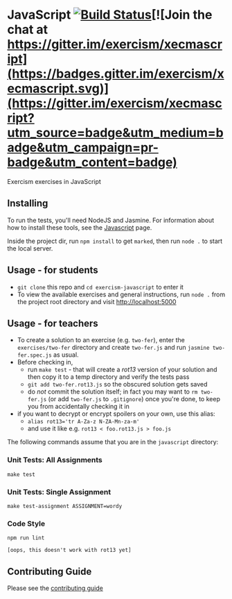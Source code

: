 # JavaScript [![Build Status](https://travis-ci.org/exercism/javascript.svg?branch=master)](https://travis-ci.org/exercism/javascript)[![Join the chat at https://gitter.im/exercism/xecmascript](https://badges.gitter.im/exercism/xecmascript.svg)](https://gitter.im/exercism/xecmascript?utm_source=badge&utm_medium=badge&utm_campaign=pr-badge&utm_content=badge)

Exercism exercises in JavaScript

## Installing

To run the tests, you'll need NodeJS and Jasmine. For information about how to install these tools, see the [Javascript](http://exercism.io/languages/javascript/about) page.

Inside the project dir, run `npm install` to get `marked`, then run `node .` to start the local server.

## Usage - for students

* `git clone` this repo and `cd exercism-javascript` to enter it
* To view the available exercises and general instructions, run `node .` from the project root directory and visit <http://localhost:5000>

## Usage - for teachers

* To create a solution to an exercise (e.g. `two-fer`), enter the `exercises/two-fer` directory and create `two-fer.js` and run `jasmine two-fer.spec.js` as usual.
* Before checking in, 
  * run `make test` - that will create a *rot13* version of your solution and then copy it to a temp directory and verify the tests pass
  * `git add two-fer.rot13.js` so the obscured solution gets saved
  * do *not* commit the solution itself; in fact you may want to `rm two-fer.js` (or add `two-fer.js` to `.gitignore`) once you're done, to keep you from accidentally checking it in
* if you want to decrypt or encrypt spoilers on your own, use this alias:
  * `alias rot13='tr A-Za-z N-ZA-Mn-za-m'`
  * and use it like e.g. `rot13 < foo.rot13.js > foo.js`

The following commands assume that you are in the `javascript` directory:

### Unit Tests: All Assignments

    make test

### Unit Tests: Single Assignment

    make test-assignment ASSIGNMENT=wordy

### Code Style

    npm run lint
    
    [oops, this doesn't work with rot13 yet]

## Contributing Guide

Please see the [contributing guide](https://github.com/exercism/x-api/blob/master/CONTRIBUTING.md#the-exercise-data)

